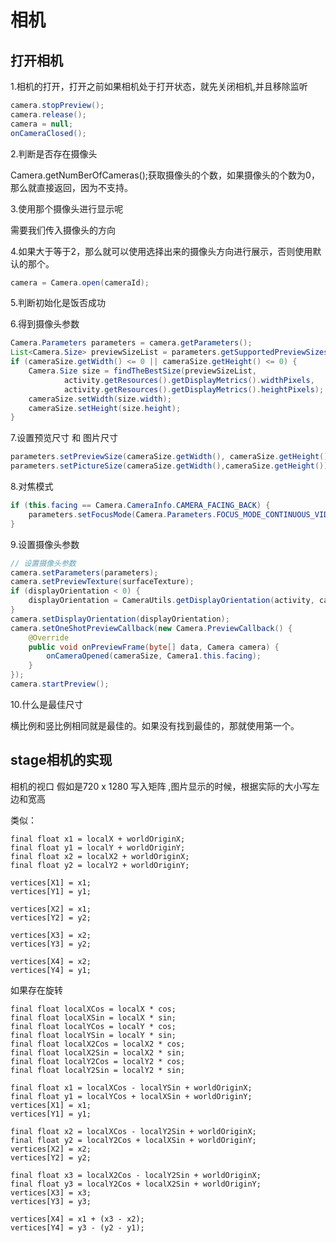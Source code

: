 # 相机

## 打开相机

1.相机的打开，打开之前如果相机处于打开状态，就先关闭相机,并且移除监听

```java
camera.stopPreview();
camera.release();
camera = null;
onCameraClosed();
```
2.判断是否存在摄像头

Camera.getNumBerOfCameras();获取摄像头的个数，如果摄像头的个数为0，那么就直接返回，因为不支持。

3.使用那个摄像头进行显示呢

需要我们传入摄像头的方向

4.如果大于等于2，那么就可以使用选择出来的摄像头方向进行展示，否则使用默认的那个。

```java
camera = Camera.open(cameraId);
```

5.判断初始化是饭否成功

6.得到摄像头参数
```java
Camera.Parameters parameters = camera.getParameters();
List<Camera.Size> previewSizeList = parameters.getSupportedPreviewSizes();
if (cameraSize.getWidth() <= 0 || cameraSize.getHeight() <= 0) {
    Camera.Size size = findTheBestSize(previewSizeList,
            activity.getResources().getDisplayMetrics().widthPixels,
            activity.getResources().getDisplayMetrics().heightPixels);
    cameraSize.setWidth(size.width);
    cameraSize.setHeight(size.height);
}
```

7.设置预览尺寸  和   图片尺寸

```java
parameters.setPreviewSize(cameraSize.getWidth(), cameraSize.getHeight());
parameters.setPictureSize(cameraSize.getWidth(),cameraSize.getHeight());
```

8.对焦模式
```java
if (this.facing == Camera.CameraInfo.CAMERA_FACING_BACK) {
    parameters.setFocusMode(Camera.Parameters.FOCUS_MODE_CONTINUOUS_VIDEO);
}
```

9.设置摄像头参数

```java
// 设置摄像头参数
camera.setParameters(parameters);
camera.setPreviewTexture(surfaceTexture);
if (displayOrientation < 0) {
    displayOrientation = CameraUtils.getDisplayOrientation(activity, cameraIndex);
}
camera.setDisplayOrientation(displayOrientation);
camera.setOneShotPreviewCallback(new Camera.PreviewCallback() {
    @Override
    public void onPreviewFrame(byte[] data, Camera camera) {
        onCameraOpened(cameraSize, Camera1.this.facing);
    }
});
camera.startPreview();
```

10.什么是最佳尺寸

横比例和竖比例相同就是最佳的。如果没有找到最佳的，那就使用第一个。

## stage相机的实现

相机的视口  假如是720 x 1280 写入矩阵 ,图片显示的时候，根据实际的大小写左边和宽高

类似：

```
final float x1 = localX + worldOriginX;
final float y1 = localY + worldOriginY;
final float x2 = localX2 + worldOriginX;
final float y2 = localY2 + worldOriginY;

vertices[X1] = x1;
vertices[Y1] = y1;

vertices[X2] = x1;
vertices[Y2] = y2;

vertices[X3] = x2;
vertices[Y3] = y2;

vertices[X4] = x2;
vertices[Y4] = y1;
```

如果存在旋转

```
final float localXCos = localX * cos;
final float localXSin = localX * sin;
final float localYCos = localY * cos;
final float localYSin = localY * sin;
final float localX2Cos = localX2 * cos;
final float localX2Sin = localX2 * sin;
final float localY2Cos = localY2 * cos;
final float localY2Sin = localY2 * sin;

final float x1 = localXCos - localYSin + worldOriginX;
final float y1 = localYCos + localXSin + worldOriginY;
vertices[X1] = x1;
vertices[Y1] = y1;

final float x2 = localXCos - localY2Sin + worldOriginX;
final float y2 = localY2Cos + localXSin + worldOriginY;
vertices[X2] = x2;
vertices[Y2] = y2;

final float x3 = localX2Cos - localY2Sin + worldOriginX;
final float y3 = localY2Cos + localX2Sin + worldOriginY;
vertices[X3] = x3;
vertices[Y3] = y3;

vertices[X4] = x1 + (x3 - x2);
vertices[Y4] = y3 - (y2 - y1);
```






















